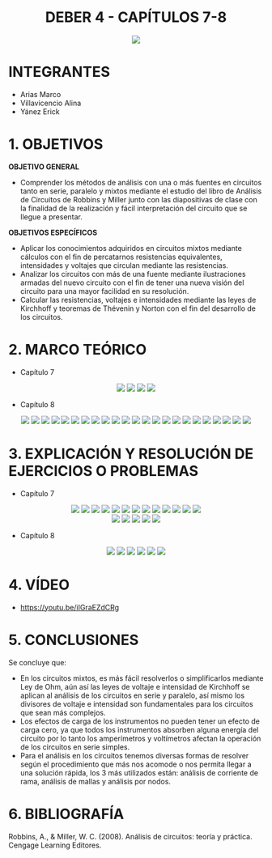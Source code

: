 <div align="center">

# DEBER 4 - CAPÍTULOS 7-8
  
![](https://github.com/erickyanez1/IMAGENES-DEBER-1/blob/main/espe.png) 

</div>

# **INTEGRANTES**

- Arias Marco
- Villavicencio Alina
- Yánez Erick


# **1. OBJETIVOS**

**OBJETIVO GENERAL**
  - Comprender los métodos de análisis con una o más fuentes en circuitos tanto en serie, paralelo y mixtos mediante el estudio del libro de Análisis de Circuitos de Robbins y Miller junto con las diapositivas de clase con la finalidad de la realización y fácil interpretación del circuito que se llegue a presentar.
 
 **OBJETIVOS ESPECÍFICOS**
  - Aplicar los conocimientos adquiridos en circuitos mixtos mediante cálculos con el fin de percatarnos resistencias equivalentes, intensidades y voltajes que circulan mediante las resistencias.
  - Analizar los circuitos con más de una fuente mediante ilustraciones armadas del nuevo circuito con el fin de tener una nueva visión del circuito para una mayor facilidad en su resolución.
  - Calcular las resistencias, voltajes e intensidades mediante las leyes de Kirchhoff y teoremas de Thévenin y Norton con el fin del desarrollo de los circuitos.
  
# **2. MARCO TEÓRICO**

- Capítulo 7
<div align="center">

![](https://github.com/erickyanez1/DEBER4/blob/main/IMG/MarcoTeorico_1.png)
![](https://github.com/erickyanez1/DEBER4/blob/main/IMG/MarcoTeorico_2.png)
![](https://github.com/erickyanez1/DEBER4/blob/main/IMG/MarcoTeorico_3.png)
![](https://github.com/erickyanez1/DEBER4/blob/main/IMG/MarcoTeorico_4.png)
  
  
  


</div>


- Capítulo 8
<div align="center">

![](https://github.com/erickyanez1/DEBER4/blob/main/IMG/MapaCap8_P1.jpg)
![](https://github.com/erickyanez1/DEBER4/blob/main/IMG/MapaCap8_P2.jpg)
![](https://github.com/erickyanez1/DEBER4/blob/main/IMG/MapaCap8_P3.jpg)
![](https://github.com/erickyanez1/DEBER4/blob/main/IMG/MapaCap8_P4.jpg)
![](https://github.com/erickyanez1/DEBER4/blob/main/IMG/MapaCap8_P5.jpg)
![](https://github.com/erickyanez1/DEBER4/blob/main/IMG/MapaCap8_P6.jpg)
![](https://github.com/erickyanez1/DEBER4/blob/main/IMG/MapaCap8_P7.jpg)
![](https://github.com/erickyanez1/DEBER4/blob/main/IMG/MapaCap8_P8.jpg)
![](https://github.com/erickyanez1/DEBER4/blob/main/IMG/Cap8_P1.jpg) 
![](https://github.com/erickyanez1/DEBER4/blob/main/IMG/Cap8_P2.jpg) 
![](https://github.com/erickyanez1/DEBER4/blob/main/IMG/Cap8_P3.jpg)
![](https://github.com/erickyanez1/DEBER4/blob/main/IMG/Cap8_P4.jpg) 
![](https://github.com/erickyanez1/DEBER4/blob/main/IMG/Cap8_P5.jpg) 
![](https://github.com/erickyanez1/DEBER4/blob/main/IMG/Cap8_P6.jpg) 
![](https://github.com/erickyanez1/DEBER4/blob/main/IMG/Cap8_P7.jpg) 
![](https://github.com/erickyanez1/DEBER4/blob/main/IMG/Cap8_P8.jpg) 
![](https://github.com/erickyanez1/DEBER4/blob/main/IMG/Cap8_P9.jpg) 
![](https://github.com/erickyanez1/DEBER4/blob/main/IMG/Cap8_P10.jpg) 
![](https://github.com/erickyanez1/DEBER4/blob/main/IMG/Cap8_P11.jpg) 
![](https://github.com/erickyanez1/DEBER4/blob/main/IMG/Cap8_P12.jpg)
![](https://github.com/erickyanez1/DEBER4/blob/main/IMG/Cap8_P13.jpg) 
![](https://github.com/erickyanez1/DEBER4/blob/main/IMG/Cap8_P14.jpg) 
![](https://github.com/erickyanez1/DEBER4/blob/main/IMG/Cap8_P15.jpg) 


</div>




# **3. EXPLICACIÓN Y RESOLUCIÓN DE EJERCICIOS O PROBLEMAS**

- Capítulo 7
<div align="center">

  
![](https://github.com/erickyanez1/DEBER4/blob/main/IMG/7-1.PNG) 
![](https://github.com/erickyanez1/DEBER4/blob/main/IMG/7-3.PNG)
![](https://github.com/erickyanez1/DEBER4/blob/main/IMG/7-5.PNG)
![](https://github.com/erickyanez1/DEBER4/blob/main/IMG/7-7.PNG)
![](https://github.com/erickyanez1/DEBER4/blob/main/IMG/7-9.PNG)
![](https://github.com/erickyanez1/DEBER4/blob/main/IMG/7-11.1.PNG)
![](https://github.com/erickyanez1/DEBER4/blob/main/IMG/7-11.2.PNG)
![](https://github.com/erickyanez1/DEBER4/blob/main/IMG/7-13.1.PNG)
![](https://github.com/erickyanez1/DEBER4/blob/main/IMG/7-13.2.PNG)
![](https://github.com/erickyanez1/DEBER4/blob/main/IMG/7-13.3.PNG)
![](https://github.com/erickyanez1/DEBER4/blob/main/IMG/7-13.4.PNG)
![](https://github.com/erickyanez1/DEBER4/blob/main/IMG/7-15.PNG)
![](https://github.com/erickyanez1/DEBER4/blob/main/IMG/7-27.PNG)  
![](https://github.com/erickyanez1/DEBER4/blob/main/IMG/7-31.PNG)
![](https://github.com/erickyanez1/DEBER4/blob/main/IMG/Ejer_35_cap7.png)
![](https://github.com/erickyanez1/DEBER4/blob/main/IMG/Ejer_37_cap7.png)
![](https://github.com/erickyanez1/DEBER4/blob/main/IMG/Ejer_39_cap7.png)
![](https://github.com/erickyanez1/DEBER4/blob/main/IMG/Ejer_41_cap7.png) 

</div>

- Capítulo 8
<div align="center">

![](https://github.com/erickyanez1/DEBER4/blob/main/IMG/Ejer_1y3_cap8.png)
![](https://github.com/erickyanez1/DEBER4/blob/main/IMG/Ejer_5y7_cap8.png)
![](https://github.com/erickyanez1/DEBER4/blob/main/IMG/Ejer_9y11_cap8.png)
![](https://github.com/erickyanez1/DEBER4/blob/main/IMG/Ejer_15y17_cap8.png)
![](https://github.com/erickyanez1/DEBER4/blob/main/IMG/Ejer_19_cap8.png)
![](https://github.com/erickyanez1/DEBER4/blob/main/IMG/Ejer_21_cap8.png)

  
  
  


</div>

# **4. VÍDEO**

- https://youtu.be/iIGraEZdCRg

# **5. CONCLUSIONES**

Se concluye que:

- En los circuitos mixtos, es más fácil resolverlos o simplificarlos mediante Ley de Ohm, aún así las leyes de voltaje e intensidad de Kirchhoff se aplican al análisis de los circuitos en serie y paralelo, así mismo los divisores de voltaje e intensidad son fundamentales para los circuitos que sean más complejos.
- Los efectos de carga de los instrumentos no pueden tener un efecto de carga cero, ya que todos los instrumentos absorben alguna energía del circuito por lo tanto los amperímetros y voltímetros afectan la operación de los circuitos en serie simples.
- Para el análisis en los circuitos tenemos diversas formas de resolver según el procedimiento que más nos acomode o nos permita llegar a una solución rápida, los 3 más utilizados están: análisis de corriente de rama, análisis de mallas y análisis por nodos.


# **6. BIBLIOGRAFÍA**

Robbins, A., & Miller, W. C. (2008). Análisis de circuitos: teoría y práctica. Cengage Learning Editores.
